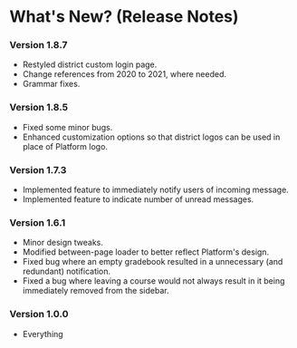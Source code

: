 # What's New? (Release Notes)


### Version 1.8.7
* Restyled district custom login page.
* Change references from 2020 to 2021, where needed. 
* Grammar fixes.

### Version 1.8.5
* Fixed some minor bugs.
* Enhanced customization options so that district logos can be used in place of Platform logo.

### Version 1.7.3
* Implemented feature to immediately notify users of incoming message.
* Implemented feature to indicate number of unread messages.

### Version 1.6.1
* Minor design tweaks.
* Modified between-page loader to better reflect Platform's design.
* Fixed bug where an empty gradebook resulted in a unnecessary (and redundant) notification.
* Fixed a bug where leaving a course would not always result in it being immediately removed from the sidebar.

### Version 1.0.0
* Everything
